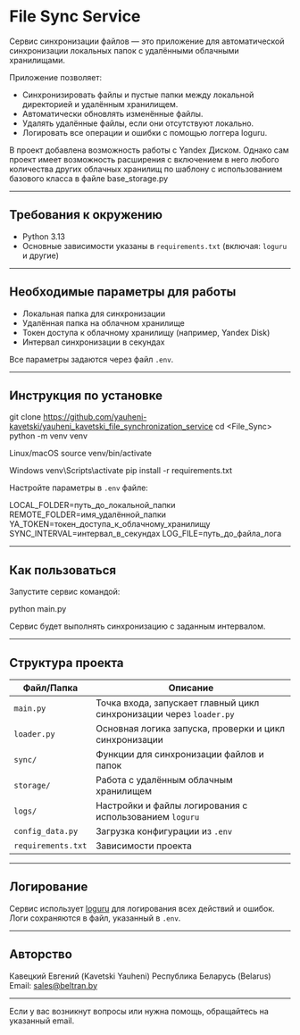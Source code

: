 # File Sync Service

Сервис синхронизации файлов — это приложение для автоматической синхронизации локальных папок с удалёнными облачными хранилищами.

Приложение позволяет:

- Синхронизировать файлы и пустые папки между локальной директорией и удалённым хранилищем.
- Автоматически обновлять изменённые файлы.
- Удалять удалённые файлы, если они отсутствуют локально.
- Логировать все операции и ошибки с помощью логгера loguru.

В проект добавлена возможность работы с Yandex Диском.
Однако сам проект имеет возможность расширения с включением в него любого количества других облачных хранилищ по шаблону с использованием базового класса в файле base_storage.py

---

## Требования к окружению

- Python 3.13
- Основные зависимости указаны в `requirements.txt` (включая: `loguru` и другие)

---

## Необходимые параметры для работы

- Локальная папка для синхронизации
- Удалённая папка на облачном хранилище
- Токен доступа к облачному хранилищу (например, Yandex Disk)
- Интервал синхронизации в секундах

Все параметры задаются через файл `.env`.

---

## Инструкция по установке

git clone <https://github.com/yauheni-kavetski/yauheni_kavetski_file_synchronization_service>
cd <File_Sync>
python -m venv venv

Linux/macOS
source venv/bin/activate

Windows
venv\Scripts\activate
pip install -r requirements.txt


Настройте параметры в `.env` файле:

LOCAL_FOLDER=путь_до_локальной_папки
REMOTE_FOLDER=имя_удалённой_папки
YA_TOKEN=токен_доступа_к_облачному_хранилищу
SYNC_INTERVAL=интервал_в_секундах
LOG_FILE=путь_до_файла_лога


---

## Как пользоваться

Запустите сервис командой:

python main.py


Сервис будет выполнять синхронизацию с заданным интервалом.

---

## Структура проекта

| Файл/Папка | Описание |
|------------|----------|
| `main.py`  | Точка входа, запускает главный цикл синхронизации через `loader.py` |
| `loader.py` | Основная логика запуска, проверки и цикл синхронизации |
| `sync/`    | Функции для синхронизации файлов и папок |
| `storage/` | Работа с удалённым облачным хранилищем |
| `logs/`    | Настройки и файлы логирования с использованием `loguru` |
| `config_data.py` | Загрузка конфигурации из `.env` |
| `requirements.txt` | Зависимости проекта |

---

## Логирование

Сервис использует [loguru](https://github.com/Delgan/loguru) для логирования всех действий и ошибок. Логи сохраняются в файл, указанный в `.env`.

---

## Авторство

Кавецкий Евгений (Kavetski Yauheni)
Республика Беларусь (Belarus)
Email: [sales@beltran.by](mailto:sales@beltran.by)

---

Если у вас возникнут вопросы или нужна помощь, обращайтесь на указанный email.